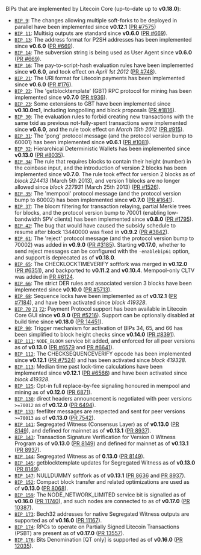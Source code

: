 BIPs that are implemented by Litecoin Core (up-to-date up to **v0.18.0**):

* [`BIP 9`](https://github.com/litecoin/bips/blob/master/bip-0009.mediawiki): The changes allowing multiple soft-forks to be deployed in parallel have been implemented since **v0.12.1**  ([PR #7575](https://github.com/litecoin/litecoin/pull/7575))
* [`BIP 11`](https://github.com/litecoin/bips/blob/master/bip-0011.mediawiki): Multisig outputs are standard since **v0.6.0** ([PR #669](https://github.com/litecoin/litecoin/pull/669)).
* [`BIP 13`](https://github.com/litecoin/bips/blob/master/bip-0013.mediawiki): The address format for P2SH addresses has been implemented since **v0.6.0** ([PR #669](https://github.com/litecoin/litecoin/pull/669)).
* [`BIP 14`](https://github.com/litecoin/bips/blob/master/bip-0014.mediawiki): The subversion string is being used as User Agent since **v0.6.0** ([PR #669](https://github.com/litecoin/litecoin/pull/669)).
* [`BIP 16`](https://github.com/litecoin/bips/blob/master/bip-0016.mediawiki): The pay-to-script-hash evaluation rules have been implemented since **v0.6.0**, and took effect on *April 1st 2012* ([PR #748](https://github.com/litecoin/litecoin/pull/748)).
* [`BIP 21`](https://github.com/litecoin/bips/blob/master/bip-0021.mediawiki): The URI format for Litecoin payments has been implemented since **v0.6.0** ([PR #176](https://github.com/litecoin/litecoin/pull/176)).
* [`BIP 22`](https://github.com/litecoin/bips/blob/master/bip-0022.mediawiki): The 'getblocktemplate' (GBT) RPC protocol for mining has been implemented since **v0.7.0** ([PR #936](https://github.com/litecoin/litecoin/pull/936)).
* [`BIP 23`](https://github.com/litecoin/bips/blob/master/bip-0023.mediawiki): Some extensions to GBT have been implemented since **v0.10.0rc1**, including longpolling and block proposals ([PR #1816](https://github.com/litecoin/litecoin/pull/1816)).
* [`BIP 30`](https://github.com/litecoin/bips/blob/master/bip-0030.mediawiki): The evaluation rules to forbid creating new transactions with the same txid as previous not-fully-spent transactions were implemented since **v0.6.0**, and the rule took effect on *March 15th 2012* ([PR #915](https://github.com/litecoin/litecoin/pull/915)).
* [`BIP 31`](https://github.com/litecoin/bips/blob/master/bip-0031.mediawiki): The 'pong' protocol message (and the protocol version bump to 60001) has been implemented since **v0.6.1** ([PR #1081](https://github.com/litecoin/litecoin/pull/1081)).
* [`BIP 32`](https://github.com/litecoin/bips/blob/master/bip-0032.mediawiki): Hierarchical Deterministic Wallets has been implemented since **v0.13.0** ([PR #8035](https://github.com/litecoin/litecoin/pull/8035)).
* [`BIP 34`](https://github.com/litecoin/bips/blob/master/bip-0034.mediawiki): The rule that requires blocks to contain their height (number) in the coinbase input, and the introduction of version 2 blocks has been implemented since **v0.7.0**. The rule took effect for version 2 blocks as of *block 224413* (March 5th 2013), and version 1 blocks are no longer allowed since *block 227931* (March 25th 2013) ([PR #1526](https://github.com/litecoin/litecoin/pull/1526)).
* [`BIP 35`](https://github.com/litecoin/bips/blob/master/bip-0035.mediawiki): The 'mempool' protocol message (and the protocol version bump to 60002) has been implemented since **v0.7.0** ([PR #1641](https://github.com/litecoin/litecoin/pull/1641)).
* [`BIP 37`](https://github.com/litecoin/bips/blob/master/bip-0037.mediawiki): The bloom filtering for transaction relaying, partial Merkle trees for blocks, and the protocol version bump to 70001 (enabling low-bandwidth SPV clients) has been implemented since **v0.8.0** ([PR #1795](https://github.com/litecoin/litecoin/pull/1795)).
* [`BIP 42`](https://github.com/litecoin/bips/blob/master/bip-0042.mediawiki): The bug that would have caused the subsidy schedule to resume after block 13440000 was fixed in **v0.9.2** ([PR #3842](https://github.com/litecoin/litecoin/pull/3842)).
* [`BIP 61`](https://github.com/litecoin/bips/blob/master/bip-0061.mediawiki): The 'reject' protocol message (and the protocol version bump to 70002) was added in **v0.9.0** ([PR #3185](https://github.com/litecoin/litecoin/pull/3185)). Starting **v0.17.0**, whether to send reject messages can be configured with the `-enablebip61` option, and support is deprecated as of **v0.18.0**.
* [`BIP 65`](https://github.com/litecoin/bips/blob/master/bip-0065.mediawiki): The CHECKLOCKTIMEVERIFY softfork was merged in **v0.12.0** ([PR #6351](https://github.com/litecoin/litecoin/pull/6351)), and backported to **v0.11.2** and **v0.10.4**. Mempool-only CLTV was added in [PR #6124](https://github.com/litecoin/litecoin/pull/6124).
* [`BIP 66`](https://github.com/litecoin/bips/blob/master/bip-0066.mediawiki): The strict DER rules and associated version 3 blocks have been implemented since **v0.10.0** ([PR #5713](https://github.com/litecoin/litecoin/pull/5713)).
* [`BIP 68`](https://github.com/litecoin/bips/blob/master/bip-0068.mediawiki): Sequence locks have been implemented as of **v0.12.1**  ([PR #7184](https://github.com/litecoin/litecoin/pull/7184)), and have been activated since *block 419328*.
* [`BIP 70`](https://github.com/litecoin/bips/blob/master/bip-0070.mediawiki) [`71`](https://github.com/litecoin/bips/blob/master/bip-0071.mediawiki) [`72`](https://github.com/litecoin/bips/blob/master/bip-0072.mediawiki): Payment Protocol support has been available in Litecoin Core GUI since **v0.9.0** ([PR #5216](https://github.com/litecoin/litecoin/pull/5216)). Support can be optionally disabled at build time since **v0.18.0** ([PR 14451](https://github.com/litecoin/litecoin/pull/14451)).
* [`BIP 90`](https://github.com/litecoin/bips/blob/master/bip-0090.mediawiki): Trigger mechanism for activation of BIPs 34, 65, and 66 has been simplified to block height checks since **v0.14.0** ([PR #8391](https://github.com/litecoin/litecoin/pull/8391)).
* [`BIP 111`](https://github.com/litecoin/bips/blob/master/bip-0111.mediawiki): `NODE_BLOOM` service bit added, and enforced for all peer versions as of **v0.13.0** ([PR #6579](https://github.com/litecoin/litecoin/pull/6579) and [PR #6641](https://github.com/litecoin/litecoin/pull/6641)).
* [`BIP 112`](https://github.com/litecoin/bips/blob/master/bip-0112.mediawiki): The CHECKSEQUENCEVERIFY opcode has been implemented since **v0.12.1** ([PR #7524](https://github.com/litecoin/litecoin/pull/7524)) and has been activated since *block 419328*.
* [`BIP 113`](https://github.com/litecoin/bips/blob/master/bip-0113.mediawiki): Median time past lock-time calculations have been implemented since **v0.12.1** ([PR #6566](https://github.com/litecoin/litecoin/pull/6566)) and have been activated since *block 419328*.
* [`BIP 125`](https://github.com/litecoin/bips/blob/master/bip-0125.mediawiki): Opt-in full replace-by-fee signaling honoured in mempool and mining as of **v0.12.0** ([PR 6871](https://github.com/litecoin/litecoin/pull/6871)).
* [`BIP 130`](https://github.com/litecoin/bips/blob/master/bip-0130.mediawiki): direct headers announcement is negotiated with peer versions `>=70012` as of **v0.12.0** ([PR 6494](https://github.com/litecoin/litecoin/pull/6494)).
* [`BIP 133`](https://github.com/litecoin/bips/blob/master/bip-0133.mediawiki): feefilter messages are respected and sent for peer versions `>=70013` as of **v0.13.0** ([PR 7542](https://github.com/litecoin/litecoin/pull/7542)).
* [`BIP 141`](https://github.com/litecoin/bips/blob/master/bip-0141.mediawiki): Segregated Witness (Consensus Layer) as of **v0.13.0** ([PR 8149](https://github.com/litecoin/litecoin/pull/8149)), and defined for mainnet as of **v0.13.1** ([PR 8937](https://github.com/litecoin/litecoin/pull/8937)).
* [`BIP 143`](https://github.com/litecoin/bips/blob/master/bip-0143.mediawiki): Transaction Signature Verification for Version 0 Witness Program as of **v0.13.0** ([PR 8149](https://github.com/litecoin/litecoin/pull/8149)) and defined for mainnet as of **v0.13.1** ([PR 8937](https://github.com/litecoin/litecoin/pull/8937)).
* [`BIP 144`](https://github.com/litecoin/bips/blob/master/bip-0144.mediawiki): Segregated Witness as of **0.13.0** ([PR 8149](https://github.com/litecoin/litecoin/pull/8149)).
* [`BIP 145`](https://github.com/litecoin/bips/blob/master/bip-0145.mediawiki): getblocktemplate updates for Segregated Witness as of **v0.13.0** ([PR 8149](https://github.com/litecoin/litecoin/pull/8149)).
* [`BIP 147`](https://github.com/litecoin/bips/blob/master/bip-0147.mediawiki): NULLDUMMY softfork as of **v0.13.1** ([PR 8636](https://github.com/litecoin/litecoin/pull/8636) and [PR 8937](https://github.com/litecoin/litecoin/pull/8937)).
* [`BIP 152`](https://github.com/litecoin/bips/blob/master/bip-0152.mediawiki): Compact block transfer and related optimizations are used as of **v0.13.0** ([PR 8068](https://github.com/litecoin/litecoin/pull/8068)).
* [`BIP 159`](https://github.com/litecoin/bips/blob/master/bip-0159.mediawiki): The NODE_NETWORK_LIMITED service bit is signalled as of **v0.16.0** ([PR 11740](https://github.com/litecoin/litecoin/pull/11740)), and such nodes are connected to as of **v0.17.0** ([PR 10387](https://github.com/litecoin/litecoin/pull/10387)).
* [`BIP 173`](https://github.com/litecoin/bips/blob/master/bip-0173.mediawiki): Bech32 addresses for native Segregated Witness outputs are supported as of **v0.16.0** ([PR 11167](https://github.com/litecoin/litecoin/pull/11167)).
* [`BIP 174`](https://github.com/litecoin/bips/blob/master/bip-0174.mediawiki): RPCs to operate on Partially Signed Litecoin Transactions (PSBT) are present as of **v0.17.0** ([PR 13557](https://github.com/litecoin/litecoin/pull/13557)).
* [`BIP 176`](https://github.com/litecoin/bips/blob/master/bip-0176.mediawiki): Bits Denomination [QT only] is supported as of **v0.16.0** ([PR 12035](https://github.com/litecoin/litecoin/pull/12035)).
